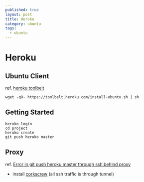 ```yaml
---
published: true
layout: post
title: Heroku
category: ubuntu
tags: 
  - ubuntu
---
```


# Heroku

## Ubuntu Client
ref. [heroku toolbelt](https://toolbelt.herokuapp.com/debian)

    wget -qO- https://toolbelt.heroku.com/install-ubuntu.sh | sh

## Getting Started

    heruko login
    cd project
    heruko create
    git push heruko master

## Proxy
ref. [Error in git push heroku master through ssh behind proxy](http://stackoverflow.com/questions/10555546/error-in-git-push-heroku-master-through-ssh-behind-proxy)

* install [corkscrew](/ubuntu/corkscrew) (all ssh traffic is through tunnel)
